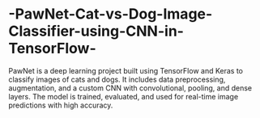 # -PawNet-Cat-vs-Dog-Image-Classifier-using-CNN-in-TensorFlow-
PawNet is a deep learning project built using TensorFlow and Keras to classify images of cats and dogs. It includes data preprocessing, augmentation, and a custom CNN with convolutional, pooling, and dense layers. The model is trained, evaluated, and used for real-time image predictions with high accuracy.
